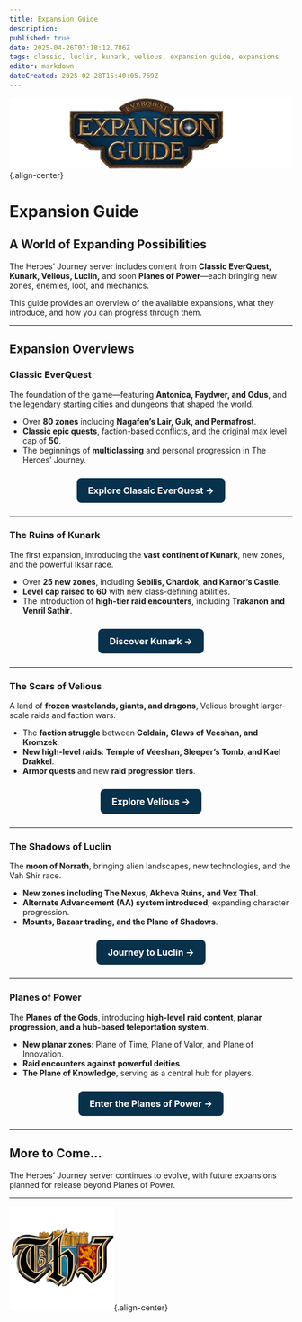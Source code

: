 ```yaml
---
title: Expansion Guide
description: 
published: true
date: 2025-04-26T07:18:12.786Z
tags: classic, luclin, kunark, velious, expansion guide, expansions
editor: markdown
dateCreated: 2025-02-28T15:40:05.769Z
---
```


![expansionguidebanner.webp](/expansionguidebanner.webp){.align-center}

# **Expansion Guide**


## **A World of Expanding Possibilities**  
The Heroes’ Journey server includes content from **Classic EverQuest, Kunark, Velious, Luclin,** and soon **Planes of Power**—each bringing new zones, enemies, loot, and mechanics.

This guide provides an overview of the available expansions, what they introduce, and how you can progress through them.

---

## **Expansion Overviews**

### **Classic EverQuest**  
The foundation of the game—featuring **Antonica, Faydwer, and Odus**, and the legendary starting cities and dungeons that shaped the world.

- Over **80 zones** including **Nagafen’s Lair, Guk, and Permafrost**.
- **Classic epic quests**, faction-based conflicts, and the original max level cap of **50**.
- The beginnings of **multiclassing** and personal progression in The Heroes’ Journey.

<p align="center">
    <a href="/expansion-guide/classic/" style="display: inline-block; padding: 12px 20px; margin: 10px; font-size: 16px; font-weight: bold; color: #fff; background: #08314c; border-radius: 8px; text-decoration: none;">Explore Classic EverQuest →</a>
</p>

---

### **The Ruins of Kunark**  
The first expansion, introducing the **vast continent of Kunark**, new zones, and the powerful Iksar race.

- Over **25 new zones**, including **Sebilis, Chardok, and Karnor’s Castle**.
- **Level cap raised to 60** with new class-defining abilities.
- The introduction of **high-tier raid encounters**, including **Trakanon and Venril Sathir**.

<p align="center">
    <a href="/expansion-guide/kunark/" style="display: inline-block; padding: 12px 20px; margin: 10px; font-size: 16px; font-weight: bold; color: #fff; background: #08314c; border-radius: 8px; text-decoration: none;">Discover Kunark →</a>
</p>

---

### **The Scars of Velious**  
A land of **frozen wastelands, giants, and dragons**, Velious brought larger-scale raids and faction wars.

- The **faction struggle** between **Coldain, Claws of Veeshan, and Kromzek**.
- **New high-level raids**: **Temple of Veeshan, Sleeper’s Tomb, and Kael Drakkel**.
- **Armor quests** and new **raid progression tiers**.

<p align="center">
    <a href="/expansion-guide/velious/" style="display: inline-block; padding: 12px 20px; margin: 10px; font-size: 16px; font-weight: bold; color: #fff; background: #08314c; border-radius: 8px; text-decoration: none;">Explore Velious →</a>
</p>

---

### **The Shadows of Luclin**  
The **moon of Norrath**, bringing alien landscapes, new technologies, and the Vah Shir race.

- **New zones including The Nexus, Akheva Ruins, and Vex Thal**.
- **Alternate Advancement (AA) system introduced**, expanding character progression.
- **Mounts, Bazaar trading, and the Plane of Shadows**.

<p align="center">
    <a href="/expansion-guide/luclin/" style="display: inline-block; padding: 12px 20px; margin: 10px; font-size: 16px; font-weight: bold; color: #fff; background: #08314c; border-radius: 8px; text-decoration: none;">Journey to Luclin →</a>
</p>

---

### **Planes of Power**  
The **Planes of the Gods**, introducing **high-level raid content, planar progression, and a hub-based teleportation system**.

- **New planar zones**: Plane of Time, Plane of Valor, and Plane of Innovation.
- **Raid encounters against powerful deities**.
- **The Plane of Knowledge**, serving as a central hub for players.

<p align="center">
    <a href="/expansion-guide/pop/" style="display: inline-block; padding: 12px 20px; margin: 10px; font-size: 16px; font-weight: bold; color: #fff; background: #08314c; border-radius: 8px; text-decoration: none;">Enter the Planes of Power →</a>
</p>

---

## **More to Come...**
The Heroes’ Journey server continues to evolve, with future expansions planned for release beyond Planes of Power.

---

![pagebreak3.webp](/pagebreak3.webp){.align-center}